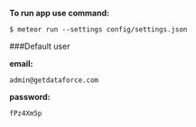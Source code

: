 __To run app use command:__

```
$ meteor run --settings config/settings.json
```


###Default user

__email:__
```
admin@getdataforce.com
```

__password:__
```
fPz4Xm5p
```